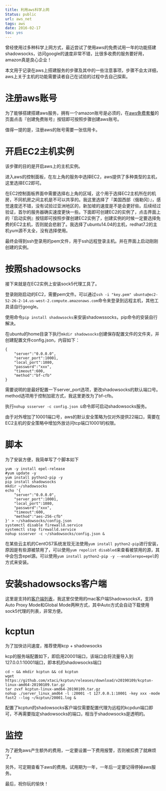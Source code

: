 ```yaml
---
title: 利用aws科学上网
Status: public
url: aws_net
tags: aws
date: 2016-02-17
toc: yes
---
```


曾经使用过多种科学上网方式，​最近尝试了使用aws的免费试用一年的功能搭建shadowsocks，访问google的速度非常不错，比很多收费的服务要好用，amazon真是良心企业！

本文用于记录在aws上搭建服务的步骤及其中的一些注意事项，步骤不会太详细，aws上关于主机的功能需要读者自己在试验的过程中去自己探索。

# 注册aws账号

为了能够搭建搭建aws服务，拥有一个amazon账号是必须的，在[aws免费套餐](https://aws.amazon.com/cn/free/)的页面点击『创建免费账号』按钮即可按照步骤创建aws账号。

值得一提的是，注册aws的账号需要一张信用卡。

# 开启EC2主机实例

该步骤的目的是开启aws上的主机实例。​

进入aws的控制面板，在左上角的服务中选择EC2，aws提供了多种类型的主机，这里选择EC2即可。

在EC2控制面板界面中需要选择右上角的区域，这个用于选择EC2主机所在的机房，不同机房之间主机是不可以共享的。我这里选择了『美国西部（俄勒冈）』，感觉速度还不错，没有试验过亚洲地区的，新加坡的速度是不是会更好些。后续经过验证，首尔的服务器确实速度更快一些。
​
下面即可创建EC2的实例了，点击界面上的『启动实例』按钮即可按照步骤创建EC2实例了，创建实例的时候一定要选择免费的EC2主机，否则就会悲剧了。我选择了ubuntu14.04的主机，redhat7.2的主机yum源不太全，没有选择使用。

最终会得到ssh登录用的pem文件，用于ssh远程登录主机。并在界面上启动刚刚创建的实例。

# 按照shadowsocks

接下来就是在EC2实例上安装sock5代理工具了。

登录刚刚启动的EC2，需要pem文件。可以通过`ssh -i "key.pem" ubuntu@ec2-52-26-2-14.us-west-2.compute.amazonaws.com`命令来登录到远程主机，其他工具请自行google。

使用命令`pip install shadowsocks`来安装shadowssocks，pip命令的安装自行解决。

在ubuntu的home目录下执行`mkdir shadowsocks`创建保存配置文件的文件夹，并创建配置文件config.json，内容如下：

```
{
    "server":"0.0.0.0",
    "server_port":10001,
    "local_port":1080,
    "password":"xxx",
    "timeout":600,
    "method":"bf-cfb"
}
```

需要说明的是最好配置一下server_port选项，更改shadowsocks的默认端口号。method选项用于控制加密方式，我这里更改为了bf-cfb。

执行`nohup ssserver -c config.json &`命令即可启动shadowsocks服务。

由于对外增加了10001端口号，aws的默认安全策略为仅对外提供22端口，需要在EC2主机的安全策略中增加外放访问tcp端口10001的权限。

# 脚本

为了安装方便，我简单写了个脚本如下

```
yum -y install epel-release
#yum update -y
yum install python2-pip -y
pip install shadowsocks
mkdir ~/shadowsocks
echo '{
    "server":"0.0.0.0",
    "server_port":10001,
    "local_port":1080,
    "password":"xxx",
    "timeout":600,
    "method":"aes-256-cfb"
}' > ~/shadowsocks/config.json
systemctl disable firewalld.service
systemctl stop firewalld.service
nohup ssserver -c ~/shadowsocks/config.json &
```

在某些云主机的CentOS7系统发现无法使用`yum install python2-pip`进行安装，原因是有些源被禁用了，可以使用`yum repolist disabled`来查看被禁用的源，其中会包含epel源。可以使用`yum install python2-pip -y --enablerepo=epel`的方式来安装。

# 安装shadowsocks客户端

这里是支持的[客户端列表](https://shadowsocks.com/client.html)，​我这里仅使用的mac客户端ShadowsocksX，支持Auto Proxy Mode和Global Mode两种方式，其中Auto方式会自动下载使用sock5代理的列表，非常方便。

# kcptun

为了加快访问速度，推荐使用kcp + shadowsocks

kcp的服务端配置如下，即启用20001端口，该端口会将流量导入到127.0.0.1:10001端口，即本机的shadowsocks端口

```
cd ~ && mkdir kcptun && cd kcptun
wget https://github.com/xtaci/kcptun/releases/download/v20190109/kcptun-linux-amd64-20190109.tar.gz
tar zvxf kcptun-linux-amd64-20190109.tar.gz
nohup ./server_linux_amd64 -l :20001 -t 127.0.0.1:10001 -key xxx -mode fast2 --log ~/kcptun/20001.log &
```

配置了kcptun的shadowsocks客户端仅需要配置代理为远程的kcpdun端口即可，不再需要指定shadowsocks的端口，相当于shadowsocks是透明的。

# 监控

为了避免aws产生额外的费用，一定要设置一下费用报警，否则被扣费了就麻烦了。

另外，可定期查看下aws的费用。试用期为一年，一年后一定要记得停掉aws服务。

最后，祝你玩的愉快！
